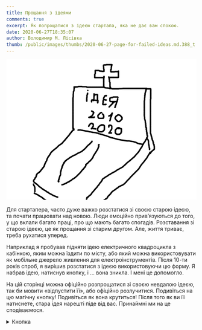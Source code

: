 ```yaml
---
title: Прощання з ідеями
comments: true
excerpt: Як попрощатися з ідеєю стартапа, яка не дає вам спокою.
date: 2020-06-27T18:35:07
author: Володимир М. Лісівка
thumb: /public/images/thumbs/2020-06-27-page-for-failed-ideas.md.388_t.png
---
```


![Похоронена ідея](/public/images/2020-06-27-page-for-failed-ideas.md.388.png)

<style>
.gplusbtn{
   position:relative;
   display:block;
   width:300px;
   height:300px;
   margin:100px;
   overflow:visible;
   -webkit-border-radius:150px;
   -moz-border-radius:150px;
   border-radius:150px;
   text-decoration:none;
   color:#fff;
   box-sizing: content-box;
}

.gplusbtn:hover,.gplusbtn:active{
   text-decoration:underline;
   color:#fff;
   box-sizing: content-box;
}

.gplusbtn span{
   display:block;
   cursor:pointer;
   box-sizing: content-box;
}

.gplusbtn .gborder{
   position:absolute;
   z-index:1;
   top:50px;
   left:50px;
   width:160px;
   height:160px;
   border-width:20px;
   border-style:solid;
   border-top-color:rgb(95,144,187);   /* fallback */
   border-right-color:rgb(64,180,73);
   border-bottom-color:rgb(248,204,48);
   border-left-color:rgb(219,74,55);
   -webkit-border-radius:100px;
   -moz-border-radius:100px;
   border-radius:100px;
   -webkit-animation-name:turn;
   -moz-animation-name:turn;
   -webkit-animation-duration:5s;
   -moz-animation-duration:5s;
   -webkit-animation-timing-function:linear;
   -webkit-animation-iteration-count:infinite;
   -moz-animation-timing-function:linear;
   -moz-animation-iteration-count:infinite;
   -webkit-transition:width 0.5s ease-in-out,height 0.5s ease-in-out,-webkit-border-radius 0.5s ease-in-out,border-radius 0.5s ease-in-out,top 0.5s ease-in-out,left 0.5s ease-in-out;
   -moz-transition:width 0.5s ease-in-out,height 0.5s ease-in-out,-webkit-border-radius 0.5s ease-in-out,border-radius 0.5s ease-in-out,top 0.5s ease-in-out,left 0.5s ease-in-out;
   -o-transition:width 0.5s ease-in-out,height 0.5s ease-in-out,-webkit-border-radius 0.5s ease-in-out,border-radius 0.5s ease-in-out,top 0.5s ease-in-out,left 0.5s ease-in-out;
   -ms-transition:width 0.5s ease-in-out,height 0.5s ease-in-out,-webkit-border-radius 0.5s ease-in-out,border-radius 0.5s ease-in-out,top 0.5s ease-in-out,left 0.5s ease-in-out;
   behavior:url(pie.htc);
   box-sizing: content-box;
}

.gplusbtn .gbutton{
   position:absolute;
   z-index:2;
   top:75px;
   left:75px;
   width:148px;
   height:148px;
   background-color:#E1E1E1;
   border:1px solid #999;
   -webkit-border-radius:75px;
   -moz-border-radius:75px;
   border-radius:75px;
   -webkit-transition:width 0.5s ease-in-out,height 0.5s ease-in-out,-webkit-border-radius 0.5s ease-in-out,border-radius 0.5s ease-in-out,top 0.5s ease-in-out,left 0.5s ease-in-out,background 0.6s ease-in;
   -moz-transition:width 0.5s ease-in-out,height 0.5s ease-in-out,-webkit-border-radius 0.5s ease-in-out,border-radius 0.5s ease-in-out,top 0.5s ease-in-out,left 0.5s ease-in-out,background 0.6s ease-in;
   -o-transition:width 0.5s ease-in-out,height 0.5s ease-in-out,-webkit-border-radius 0.5s ease-in-out,border-radius 0.5s ease-in-out,top 0.5s ease-in-out,left 0.5s ease-in-out,background 0.6s ease-in;
   -ms-transition:width 0.5s ease-in-out,height 0.5s ease-in-out,-webkit-border-radius 0.5s ease-in-out,border-radius 0.5s ease-in-out,top 0.5s ease-in-out,left 0.5s ease-in-out,background 0.6s ease-in;
   box-sizing: content-box;
}
.gplusbtn .gbutton .gbutton-inner{
   position:absolute;
   top:14px;
   left:14px;
   width:118px;
   height:118px;
   color:#fff;
   background-color:#4797CF;
   border:1px solid #e1e1e1;
   -webkit-border-radius:60px;
   -moz-border-radius:60px;
   border-radius:60px;
   -webkit-box-shadow:inset 0 1px 0px 1px #427093;
   -moz-box-shadow:inset 0 1px 0px 1px #427093;
   box-shadow:inset 0 1px 0px 1px #427093;
   text-align:center;
   line-height:118px;
   font-family:Helvetica,Arial,sans-serif;
   font-style:normal;
   font-weight:normal;
   font-size:14px;
   color:#fff;
   -webkit-transition:width 0.5s ease-in-out,height 0.5s ease-in-out,-webkit-border-radius 0.5s ease-in-out,border-radius 0.5s ease-in-out,top 0.5s ease-in-out,left 0.5s ease-in-out,border-width 0.5s ease-in-out;
   -moz-transition:width 0.5s ease-in-out,height 0.5s ease-in-out,-webkit-border-radius 0.5s ease-in-out,border-radius 0.5s ease-in-out,top 0.5s ease-in-out,left 0.5s ease-in-out,border-width 0.5s ease-in-out;
   -o-transition:width 0.5s ease-in-out,height 0.5s ease-in-out,-webkit-border-radius 0.5s ease-in-out,border-radius 0.5s ease-in-out,top 0.5s ease-in-out,left 0.5s ease-in-out,border-width 0.5s ease-in-out;
   -ms-transition:width 0.5s ease-in-out,height 0.5s ease-in-out,-webkit-border-radius 0.5s ease-in-out,border-radius 0.5s ease-in-out,top 0.5s ease-in-out,left 0.5s ease-in-out,border-width 0.5s ease-in-out;
   box-sizing: content-box;
}

.gplusbtn:hover .gborder{
   top:0;
   left:0;
   width:260px;
   height:260px;
   -webkit-border-radius:150px;
   -moz-border-radius:150px;
   border-radius:150px;
   box-sizing: content-box;
}
.gplusbtn:hover .gbutton{
   top:30px;
   left:30px;
   width:238px;
   height:238px;
   background-color:#fff;
   -webkit-border-radius:120px;
   -moz-border-radius:120px;
   border-radius:120px;
   box-sizing: content-box;
}
.gplusbtn:hover .gbutton .gbutton-inner{
   top:5px;
   left:5px;
   color:#fff;
   border-width:55px;
   border-color:#e1e1e1;
   -webkit-border-radius:120px;
   -moz-border-radius:120px;
   border-radius:120px;
   box-sizing: content-box;
}


@-webkit-keyframes turn{
   from{-webkit-transform:rotate(0deg);}
   to{-webkit-transform:rotate(360deg);}
}
@-moz-keyframes turn{
   from{-moz-transform:rotate(0deg);}
   to{-moz-transform:rotate(360deg);}
}
</style>

Для стартапера, часто дуже важко розстатися зі своєю старою ідеєю, та
почати працювати над новою. Люди емоційно привʼязуються до того, у що
вклали багато праці, про що мають багато спогадів. Розставання зі старою
ідеєю, це як прощання зі старим другом. Але, життя триває, треба рухатися
уперед.

Наприклад я пробував підняти ідею електричного квадроцикла з кабінкою,
яким можна їздити по місту, або який можна використовувати як мобільне
джерело живлення для електроінструментів. Після 10-ти років спроб, я
вирішив розстатися з ідеєю використовуючи цю форму. Я набрав ідею,
натиснув кнопку, і ... вона зникла. І мені це допомогло.

На цій сторінці можна офіційно розпрощатися зі своєю невдалою ідеєю, так
би мовити «відпустити її», або офіційно розлучитися. Подивіться на цю
магічну кнопку! Подивіться як вона крутиться! Після того як ви її
натиснете, стара ідея нарешті піде від вас. Принаймні ми на це
сподіваємося.

<div><details> <summary>Кнопка</summary>
<label for="idea">Ідея стартапу:</label>
<div><script>
function clear_idea() {
  var idea = document.getElementById("idea");
  idea.value = '';
}
</script><textarea id="idea" name="idea" rows="4" cols="40" alt="Введіть текст вашої ідеї та натисніть кнопку «FAIL»." onfocus="clear_idea()">
Введіть текст вашої ідеї та натисніть кнопку «FAIL»...
</textarea></div><div><a class="gplusbtn" title="this is a button" href="/" onclick="clear_idea(); return false;">
      <span class="gborder">
      </span>
      <span class="gbutton">
         <span class="gbutton-inner">FAIL</span>
      </span>
</a></div>
</details></div>
